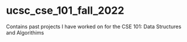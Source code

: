 # ucsc_cse_101_fall_2022
Contains past projects  I have worked on for the CSE 101: Data Structures and Algorithims
